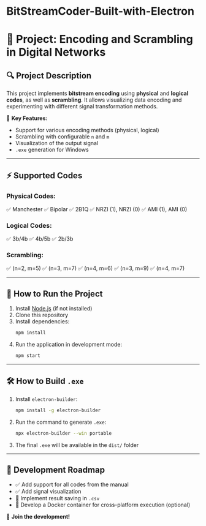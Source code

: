 # BitStreamCoder-Built-with-Electron

# 📡 Project: Encoding and Scrambling in Digital Networks

## 🔍 Project Description
This project implements **bitstream encoding** using **physical** and **logical codes**, as well as **scrambling**. It allows visualizing data encoding and experimenting with different signal transformation methods.

📌 **Key Features:**
- Support for various encoding methods (physical, logical)
- Scrambling with configurable `n` and `m`
- Visualization of the output signal
- `.exe` generation for Windows

---

## ⚡ Supported Codes

### **Physical Codes:**
✅ Manchester
✅ Bipolar
✅ 2B1Q
✅ NRZI (1), NRZI (0)
✅ AMI (1), AMI (0)

### **Logical Codes:**
✅ 3b/4b
✅ 4b/5b
✅ 2b/3b

### **Scrambling:**
✅ (n=2, m=5)
✅ (n=3, m=7)
✅ (n=4, m=6)
✅ (n=3, m=9)
✅ (n=4, m=7)

---

## 🔧 How to Run the Project

1. Install [Node.js](https://nodejs.org/) (if not installed)
2. Clone this repository
3. Install dependencies:
   ```sh
   npm install
   ```
4. Run the application in development mode:
   ```sh
   npm start
   ```

---

## 🛠 How to Build `.exe`
1. Install `electron-builder`:
   ```sh
   npm install -g electron-builder
   ```
2. Run the command to generate `.exe`:
   ```sh
   npx electron-builder --win portable
   ```
3. The final `.exe` will be available in the `dist/` folder

---

## 🎨 Development Roadmap
- ✅ Add support for all codes from the manual
- ✅ Add signal visualization
- 🔄 Implement result saving in `.csv`
- 🔄 Develop a Docker container for cross-platform execution (optional)

🚀 **Join the development!**

